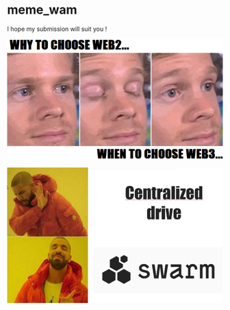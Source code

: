 # meme_wam
I hope my submission will suit you !

![alt text](https://github.com/Skydraw/meme_wam/blob/main/meme_web3.png)


![alt text](https://github.com/Skydraw/meme_wam/blob/main/SWARM_MEME.png)
